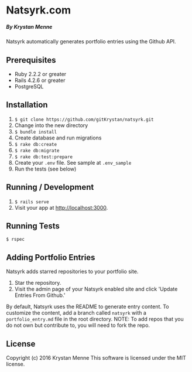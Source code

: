 # Natsyrk.com

##### By Krystan Menne

Natsyrk automatically generates portfolio entries using the Github API.

## Prerequisites
* Ruby 2.2.2 or greater
* Rails 4.2.6 or greater
* PostgreSQL

## Installation
1. `$ git clone https://github.com/gitKrystan/natsyrk.git`
1. Change into the new directory
1. `$ bundle install`
1. Create database and run migrations
  1. `$ rake db:create`
  1. `$ rake db:migrate`
  1. `$ rake db:test:prepare`
1. Create your `.env` file. See sample at `.env_sample`
1. Run the tests (see below)

## Running / Development
1. `$ rails serve`
1. Visit your app at [http://localhost:3000](http://localhost:3000).

## Running Tests
`$ rspec`

## Adding Portfolio Entries
Natsyrk adds starred repositories to your portfolio site.
1. Star the repository.
1. Visit the admin page of your Natsyrk enabled site and click 'Update Entries From Github.'

By default, Natsyrk uses the README to generate entry content. To customize the content, add a branch called `natsyrk` with a `portfolio_entry.md` file in the root directory.
NOTE: To add repos that you do not own but contribute to, you will need to fork the repo.

## License
Copyright (c) 2016 Krystan Menne
This software is licensed under the MIT license.
